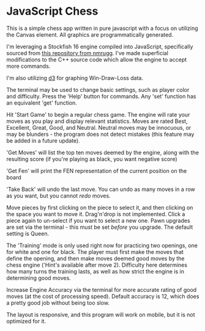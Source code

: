 # JavaScript Chess

This is a simple chess app written in pure javascript with a focus on utilizing the Canvas element. All graphics are programmatically generated. 

I'm leveraging a Stockfish 16 engine compiled into JavaScript, specifically sourced from [this repository from nmrugg](https://github.com/nmrugg/stockfish.js). I've made superficial modifications to the C++ source code which allow the engine to accept more commands. 

I'm also utilizing [d3](https://github.com/d3/d3) for graphing Win-Draw-Loss data. 

The terminal may be used to change basic settings, such as player color and difficulty. Press the 'Help' button for commands. Any 'set' function has an equivalent 'get' function.

Hit 'Start Game' to begin a regular chess game. The engine will rate your moves as you play and display relevant statistics. Moves are rated Best, Excellent, Great, Good, and Neutral. Neutral moves may be innocuous, or may be blunders - the program does not detect mistakes (this feature may be added in a future update).

'Get Moves' will list the top ten moves deemed by the engine, along with the resulting score (if you're playing as black, you want negative score)

'Get Fen' will print the FEN representation of the current position on the board

'Take Back' will undo the last move. You can undo as many moves in a row as you want, but you cannot _redo_ moves.

Move pieces by first clicking on the piece to select it, and then clicking on the space you want to move it. Drag'n'drop is not implemented. Click a piece again to un-select if you want to select a new one. Pawn upgrades are set via the terminal - this must be set _before_ you upgrade. The default setting is Queen.   

The 'Training' mode is only used right now for practicing two openings, one for white and one for black. The player must first make the moves that define the opening, and then make moves deemed good moves by the chess engine ('Hint's available after move 2). Difficulty here determines how many turns the training lasts, as well as how strict the engine is in determining good moves. 

Increase Engine Accuracy via the terminal for more accurate rating of good moves (at the cost of processing speed). Default accuracy is 12, which does a pretty good job without being too slow. 

The layout is responsive, and this program will work on mobile, but it is not optimized for it. 
